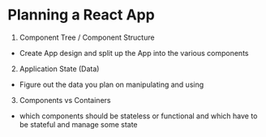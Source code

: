 # Planning a React App
1) Component Tree / Component Structure
- Create App design and split up the App into the various components

2) Application State (Data)
- Figure out the data you plan on manipulating and using

3) Components vs Containers
- which components should be stateless or functional and which have to be stateful and manage some state 